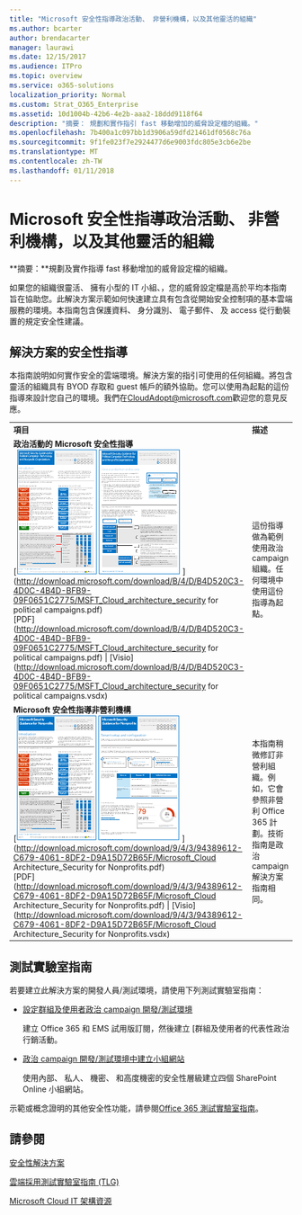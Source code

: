 ```yaml
---
title: "Microsoft 安全性指導政治活動、 非營利機構，以及其他靈活的組織"
ms.author: bcarter
author: brendacarter
manager: laurawi
ms.date: 12/15/2017
ms.audience: ITPro
ms.topic: overview
ms.service: o365-solutions
localization_priority: Normal
ms.custom: Strat_O365_Enterprise
ms.assetid: 10d1004b-42b6-4e2b-aaa2-18ddd9118f64
description: "摘要： 規劃和實作指引 fast 移動增加的威脅設定檔的組織。"
ms.openlocfilehash: 7b400a1c097bb1d3906a59dfd21461df0568c76a
ms.sourcegitcommit: 9f1fe023f7e2924477d6e9003fdc805e3cb6e2be
ms.translationtype: MT
ms.contentlocale: zh-TW
ms.lasthandoff: 01/11/2018
---
```

# <a name="microsoft-security-guidance-for-political-campaigns-nonprofits-and-other-agile-organizations"></a>Microsoft 安全性指導政治活動、 非營利機構，以及其他靈活的組織

 **摘要：**規劃及實作指導 fast 移動增加的威脅設定檔的組織。
  
如果您的組織很靈活、 擁有小型的 IT 小組、，您的威脅設定檔是高於平均本指南旨在協助您。此解決方案示範如何快速建立具有包含從開始安全控制項的基本雲端服務的環境。本指南包含保護資料、 身分識別、 電子郵件、 及 access 從行動裝置的規定安全性建議。
  
## <a name="security-solution-guidance"></a>解決方案的安全性指導

本指南說明如何實作安全的雲端環境。解決方案的指引可使用的任何組織。將包含靈活的組織具有 BYOD 存取和 guest 帳戶的額外協助。您可以使用為起點的這份指導來設計您自己的環境。我們在[CloudAdopt@microsoft.com](mailto:CloudAdopt@microsoft.com)歡迎您的意見反應。 
  
|||
|:-----|:-----|
|**項目** <br/> |**描述** <br/> |
|**政治活動的 Microsoft 安全性指導** <br/> [![浮動海報縮圖應該要充分設定。](images/d370ce28-ca40-4930-9a2c-907312aa06c8.png)          ](http://download.microsoft.com/download/B/4/D/B4D520C3-4D0C-4B4D-BFB9-09F0651C2775/MSFT_Cloud_architecture_security for political campaigns.pdf) <br/> [PDF](http://download.microsoft.com/download/B/4/D/B4D520C3-4D0C-4B4D-BFB9-09F0651C2775/MSFT_Cloud_architecture_security for political campaigns.pdf)  \| [Visio](http://download.microsoft.com/download/B/4/D/B4D520C3-4D0C-4B4D-BFB9-09F0651C2775/MSFT_Cloud_architecture_security for political campaigns.vsdx) <br/> |這份指導做為範例使用政治 campaign 組織。任何環境中使用這份指導為起點。  <br/> |
|**Microsoft 安全性指導非營利機構** <br/> [![可下載的檔案的縮圖影像](images/e4784889-1c69-4067-9a8f-31d31d1eceea.png)          ](http://download.microsoft.com/download/9/4/3/94389612-C679-4061-8DF2-D9A15D72B65F/Microsoft_Cloud Architecture_Security for Nonprofits.pdf) <br/> [PDF](http://download.microsoft.com/download/9/4/3/94389612-C679-4061-8DF2-D9A15D72B65F/Microsoft_Cloud Architecture_Security for Nonprofits.pdf)  \| [Visio](http://download.microsoft.com/download/9/4/3/94389612-C679-4061-8DF2-D9A15D72B65F/Microsoft_Cloud Architecture_Security for Nonprofits.vsdx) <br/> |本指南稍微修訂非營利組織。例如，它會參照非營利 Office 365 計劃。技術指南是政治 campaign 解決方案指南相同。  <br/> |
   
## <a name="test-lab-guides"></a>測試實驗室指南

若要建立此解決方案的開發人員/測試環境，請使用下列測試實驗室指南： 
  
- [設定群組及使用者政治 campaign 開發/測試環境](configure-groups-and-users-for-a-political-campaign-dev-test-environment.md)
    
     建立 Office 365 和 EMS 試用版訂閱，然後建立 [群組及使用者的代表性政治行銷活動。
    
- [政治 campaign 開發/測試環境中建立小組網站](create-team-sites-in-a-political-campaign-dev-test-environment.md)
    
    使用內部、 私人、 機密、 和高度機密的安全性層級建立四個 SharePoint Online 小組網站。
    
示範或概念證明的其他安全性功能，請參閱[Office 365 測試實驗室指南](http://aka.ms/o365tlgs)。
  
## <a name="see-also"></a>請參閱

[安全性解決方案](security-solutions.md)
  
[雲端採用測試實驗室指南 (TLG)](cloud-adoption-test-lab-guides-tlgs.md)
  
[Microsoft Cloud IT 架構資源](microsoft-cloud-it-architecture-resources.md)



